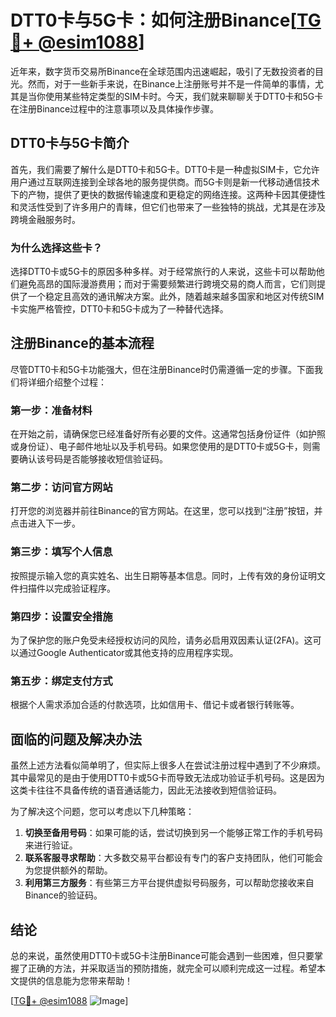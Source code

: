 # DTT0卡与5G卡：如何注册Binance[[TG💪+ @esim1088](https://t.me/s/esim1088)]

近年来，数字货币交易所Binance在全球范围内迅速崛起，吸引了无数投资者的目光。然而，对于一些新手来说，在Binance上注册账号并不是一件简单的事情，尤其是当你使用某些特定类型的SIM卡时。今天，我们就来聊聊关于DTT0卡和5G卡在注册Binance过程中的注意事项以及具体操作步骤。

## DTT0卡与5G卡简介

首先，我们需要了解什么是DTT0卡和5G卡。DTT0卡是一种虚拟SIM卡，它允许用户通过互联网连接到全球各地的服务提供商。而5G卡则是新一代移动通信技术下的产物，提供了更快的数据传输速度和更稳定的网络连接。这两种卡因其便捷性和灵活性受到了许多用户的青睐，但它们也带来了一些独特的挑战，尤其是在涉及跨境金融服务时。

### 为什么选择这些卡？

选择DTT0卡或5G卡的原因多种多样。对于经常旅行的人来说，这些卡可以帮助他们避免高昂的国际漫游费用；而对于需要频繁进行跨境交易的商人而言，它们则提供了一个稳定且高效的通讯解决方案。此外，随着越来越多国家和地区对传统SIM卡实施严格管控，DTT0卡和5G卡成为了一种替代选择。

## 注册Binance的基本流程

尽管DTT0卡和5G卡功能强大，但在注册Binance时仍需遵循一定的步骤。下面我们将详细介绍整个过程：

### 第一步：准备材料

在开始之前，请确保您已经准备好所有必要的文件。这通常包括身份证件（如护照或身份证）、电子邮件地址以及手机号码。如果您使用的是DTT0卡或5G卡，则需要确认该号码是否能够接收短信验证码。

### 第二步：访问官方网站

打开您的浏览器并前往Binance的官方网站。在这里，您可以找到“注册”按钮，并点击进入下一步。

### 第三步：填写个人信息

按照提示输入您的真实姓名、出生日期等基本信息。同时，上传有效的身份证明文件扫描件以完成验证程序。

### 第四步：设置安全措施

为了保护您的账户免受未经授权访问的风险，请务必启用双因素认证(2FA)。这可以通过Google Authenticator或其他支持的应用程序实现。

### 第五步：绑定支付方式

根据个人需求添加合适的付款选项，比如信用卡、借记卡或者银行转账等。

## 面临的问题及解决办法

虽然上述方法看似简单明了，但实际上很多人在尝试注册过程中遇到了不少麻烦。其中最常见的是由于使用DTT0卡或5G卡而导致无法成功验证手机号码。这是因为这类卡往往不具备传统的语音通话能力，因此无法接收到短信验证码。

为了解决这个问题，您可以考虑以下几种策略：

1. **切换至备用号码**：如果可能的话，尝试切换到另一个能够正常工作的手机号码来进行验证。
2. **联系客服寻求帮助**：大多数交易平台都设有专门的客户支持团队，他们可能会为您提供额外的帮助。
3. **利用第三方服务**：有些第三方平台提供虚拟号码服务，可以帮助您接收来自Binance的验证码。

## 结论

总的来说，虽然使用DTT0卡或5G卡注册Binance可能会遇到一些困难，但只要掌握了正确的方法，并采取适当的预防措施，就完全可以顺利完成这一过程。希望本文提供的信息能为您带来帮助！

[[TG💪+ @esim1088](https://t.me/s/esim1088) ![Image](https://i.postimg.cc/4NQfJmqS/Snipaste-2025-05-13-00-14-12.png)]